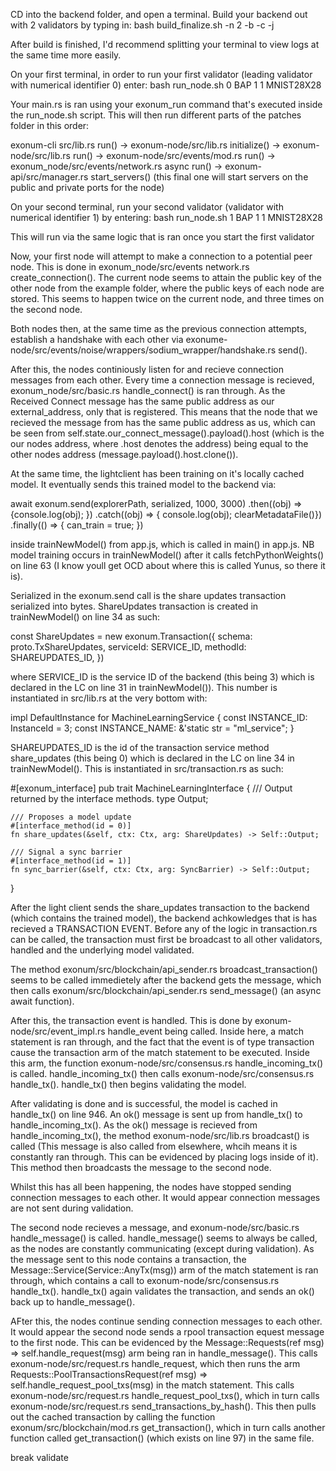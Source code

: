 CD into the backend folder, and open a terminal. Build your backend out with 2 validators by typing in: bash build_finalize.sh -n 2 -b -c -j

After build is finished, I'd recommend splitting your terminal to view logs at the same time more easily. 

On your first terminal, in order to run your first validator (leading validator with numerical identifier 0) enter: bash run_node.sh  0 BAP 1 1 MNIST28X28

Your main.rs is ran using your exonum_run command that's executed inside the run_node.sh script. This will then run different parts of the patches folder in this order: 

exonum-cli src/lib.rs run() -> exonum-node/src/lib.rs initialize() -> exonum-node/src/lib.rs run() -> exonum-node/src/events/mod.rs run() -> exonum_node/src/events/network.rs async run() -> exonum-api/src/manager.rs start_servers() (this final one will start servers on the public and private ports for the node)

On your second terminal, run your second validator (validator with numerical identifier 1) by entering: bash run_node.sh  1 BAP 1 1 MNIST28X28

This will run via the same logic that is ran once you start the first validator

Now, your first node will attempt to make a connection to a potential peer node. This is done in exonum_node/src/events network.rs 
create_connection(). The current node seems to attain the public key of the other node from the example folder, where the public keys of each node are stored. This seems to happen twice on the current node, and three times on the second node. 

Both nodes then, at the same time as the previous connection attempts, establish a handshake with each other via exonume-node/src/events/noise/wrappers/sodium_wrapper/handshake.rs send().

After this, the nodes continiously listen for and recieve connection messages from each other. Every time a connection message is recieved, exonum_node/src/basic.rs handle_connect() is ran through. As the Received Connect message has the same public address as our external_address, only that is registered. This means that the node that we recieved the message from has the same public address as us, which can be seen from self.state.our_connect_message().payload().host (which is the our nodes address, where .host denotes the address) being equal to the other nodes address (message.payload().host.clone()). 

At the same time, the lightclient has been training on it's locally cached model. It eventually sends this trained model to the backend via:

await exonum.send(explorerPath, serialized, 1000, 3000)
    .then((obj) => {console.log(obj); })
    .catch((obj) => { console.log(obj); clearMetadataFile()})
    .finally(() => { can_train = true; })

inside trainNewModel() from app.js, which is called in main() in app.js. NB model training occurs in trainNewModel() after it calls fetchPythonWeights() on line 63 (I know youll get OCD about where this is called Yunus, so there it is). 

Serialized in the exonum.send call is the share updates transaction serialized into bytes. ShareUpdates transaction is created in trainNewModel() on line 34 as such: 

const ShareUpdates = new exonum.Transaction({
        schema: proto.TxShareUpdates,
        serviceId: SERVICE_ID,
        methodId: SHAREUPDATES_ID,
    })

where SERVICE_ID is the service ID of the backend (this being 3) which is declared in the LC on line 31 in trainNewModel()). This number is instantiated in src/lib.rs at the very bottom with: 

impl DefaultInstance for MachineLearningService {
    const INSTANCE_ID: InstanceId = 3;
    const INSTANCE_NAME: &'static str = "ml_service";
}

SHAREUPDATES_ID is the id of the transaction service method share_updates (this being 0) which is declared in the LC on line 34 in trainNewModel(). This is instantiated in src/transaction.rs as such: 

#[exonum_interface]
pub trait MachineLearningInterface<Ctx> {
    /// Output returned by the interface methods.
    type Output;

    /// Proposes a model update
    #[interface_method(id = 0)]
    fn share_updates(&self, ctx: Ctx, arg: ShareUpdates) -> Self::Output;

    /// Signal a sync barrier
    #[interface_method(id = 1)]
    fn sync_barrier(&self, ctx: Ctx, arg: SyncBarrier) -> Self::Output;
}

After the light client sends the share_updates transaction to the backend (which contains the trained model), the backend achkowledges that is has recieved a TRANSACTION EVENT. Before any of the logic in transaction.rs can be called, the transaction must first be broadcast to all other validators, handled and the underlying model validated. 

The method exonum/src/blockchain/api_sender.rs  broadcast_transaction() seems to be called immedietely after the backend gets the message, which then calls exonum/src/blockchain/api_sender.rs send_message() (an async await function). 

After this, the transaction event is handled. This is done by exonum-node/src/event_impl.rs handle_event being called. Inside here, a match statement is ran through, and the fact that the event is of type transaction cause the transaction arm of the match statement to be executed. Inside this arm, the function exonum-node/src/consensus.rs handle_incoming_tx() is called. handle_incoming_tx() then calls exonum-node/src/consensus.rs handle_tx(). handle_tx() then begins validating the model.

After validating is done and is successful, the model is cached in handle_tx() on line 946. An ok() message is sent up from handle_tx() to handle_incoming_tx(). As the ok() message is recieved from handle_incoming_tx(), the method exonum-node/src/lib.rs broadcast() is called (This message is also called from elsewhere, whcih means it is constantly ran through. This can be evidenced by placing logs inside of it). This method then broadcasts the message to the second node. 

Whilst this has all been happening, the nodes have stopped sending connection messages to each other. It would appear connection messages are not sent during validation. 

The second node recieves a message, and exonum-node/src/basic.rs handle_message() is called. handle_message() seems to always be called, as the nodes are constantly communicating (except during validation). As the message sent to this node contains a transaction, the Message::Service(Service::AnyTx(msg)) arm of the match statement is ran through, which contains a call to exonum-node/src/consensus.rs handle_tx(). handle_tx() again validates the transaction, and sends an ok() back up to handle_message(). 

AFter this, the nodes continue sending connection messages to each other. It would appear the second node sends a rpool transaction equest message to the first node. This can be evidenced by the Message::Requests(ref msg) => self.handle_request(msg) arm being ran in handle_message(). This calls exonum-node/src/request.rs handle_request, which then runs the arm Requests::PoolTransactionsRequest(ref msg) => self.handle_request_pool_txs(msg) in the match statement. This calls exonum-node/src/request.rs handle_request_pool_txs(), which in turn calls exonum-node/src/request.rs send_transactions_by_hash(). This then pulls out the cached transaction by calling the function exonum/src/blockchain/mod.rs get_transaction(), which in turn calls another function called get_transaction() (which exists on line 97) in the same file.





break validate




